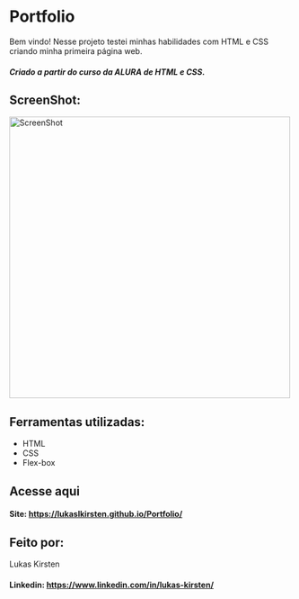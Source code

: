 

# Portfolio

Bem vindo! Nesse projeto testei minhas habilidades com HTML e CSS criando minha primeira página web.
##### *Criado a partir do curso da ALURA de HTML e CSS.*
 


## ScreenShot:



<div>
  <img alt="ScreenShot" title="ScreenShot" src="https://user-images.githubusercontent.com/116753407/228725369-3270a8ca-0d99-4d20-876c-7f5c4c727f27.png"  height="500px" />
</div>



## Ferramentas utilizadas:



* HTML
* CSS
* Flex-box



## Acesse aqui


#### Site: https://lukaslkirsten.github.io/Portfolio/



## Feito por:

Lukas Kirsten
#### Linkedin: https://www.linkedin.com/in/lukas-kirsten/
